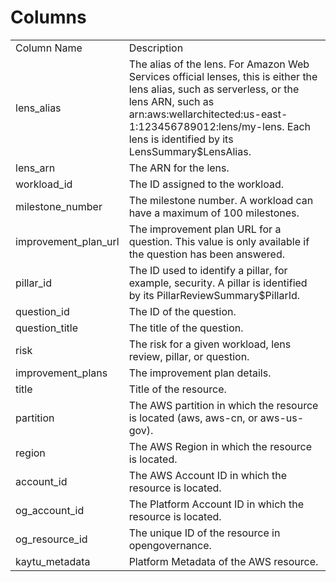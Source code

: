 # Columns  

<table>
	<tr><td>Column Name</td><td>Description</td></tr>
	<tr><td>lens_alias</td><td>The alias of the lens. For Amazon Web Services official lenses, this is either the lens alias, such as serverless, or the lens ARN, such as arn:aws:wellarchitected:us-east-1:123456789012:lens/my-lens. Each lens is identified by its LensSummary$LensAlias.</td></tr>
	<tr><td>lens_arn</td><td>The ARN for the lens.</td></tr>
	<tr><td>workload_id</td><td>The ID assigned to the workload.</td></tr>
	<tr><td>milestone_number</td><td>The milestone number. A workload can have a maximum of 100 milestones.</td></tr>
	<tr><td>improvement_plan_url</td><td>The improvement plan URL for a question. This value is only available if the question has been answered.</td></tr>
	<tr><td>pillar_id</td><td>The ID used to identify a pillar, for example, security. A pillar is identified by its PillarReviewSummary$PillarId.</td></tr>
	<tr><td>question_id</td><td>The ID of the question.</td></tr>
	<tr><td>question_title</td><td>The title of the question.</td></tr>
	<tr><td>risk</td><td>The risk for a given workload, lens review, pillar, or question.</td></tr>
	<tr><td>improvement_plans</td><td>The improvement plan details.</td></tr>
	<tr><td>title</td><td>Title of the resource.</td></tr>
	<tr><td>partition</td><td>The AWS partition in which the resource is located (aws, aws-cn, or aws-us-gov).</td></tr>
	<tr><td>region</td><td>The AWS Region in which the resource is located.</td></tr>
	<tr><td>account_id</td><td>The AWS Account ID in which the resource is located.</td></tr>
	<tr><td>og_account_id</td><td>The Platform Account ID in which the resource is located.</td></tr>
	<tr><td>og_resource_id</td><td>The unique ID of the resource in opengovernance.</td></tr>
	<tr><td>kaytu_metadata</td><td>Platform Metadata of the AWS resource.</td></tr>
</table>